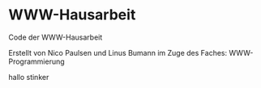 # WWW-Hausarbeit
Code der WWW-Hausarbeit

Erstellt von Nico Paulsen und Linus Bumann im Zuge des Faches: WWW-Programmierung

hallo stinker

